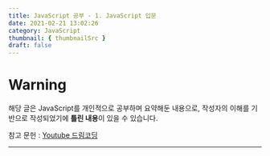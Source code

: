 ```yaml
---
title: JavaScript 공부 - 1. JavaScript 입문
date: 2021-02-21 13:02:26
category: JavaScript
thumbnail: { thumbnailSrc }
draft: false
---
```


# Warning
해당 글은 JavaScript를 개인적으로 공부하며 요약해둔 내용으로, 작성자의 이해를 기반으로 작성되었기에 **틀린 내용**이 있을 수 있습니다.    

참고 문헌 : [Youtube 드림코딩](https://www.youtube.com/watch?v=wcsVjmHrUQg&list=PLv2d7VI9OotTVOL4QmPfvJWPJvkmv6h-2)
***
